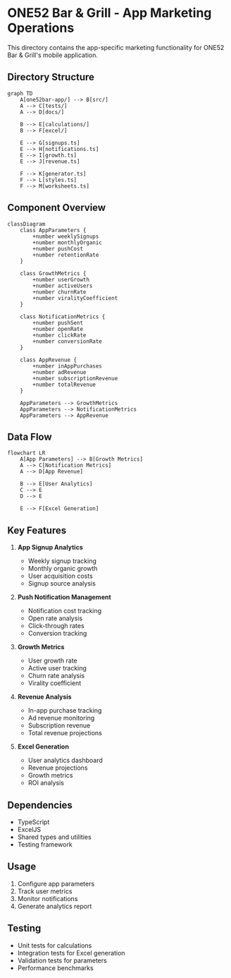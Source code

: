 # ONE52 Bar & Grill - App Marketing Operations

This directory contains the app-specific marketing functionality for ONE52 Bar & Grill's mobile application.

## Directory Structure

```mermaid
graph TD
    A[one52bar-app/] --> B[src/]
    A --> C[tests/]
    A --> D[docs/]
    
    B --> E[calculations/]
    B --> F[excel/]
    
    E --> G[signups.ts]
    E --> H[notifications.ts]
    E --> I[growth.ts]
    E --> J[revenue.ts]
    
    F --> K[generator.ts]
    F --> L[styles.ts]
    F --> M[worksheets.ts]
```

## Component Overview

```mermaid
classDiagram
    class AppParameters {
        +number weeklySignups
        +number monthlyOrganic
        +number pushCost
        +number retentionRate
    }
    
    class GrowthMetrics {
        +number userGrowth
        +number activeUsers
        +number churnRate
        +number viralityCoefficient
    }
    
    class NotificationMetrics {
        +number pushSent
        +number openRate
        +number clickRate
        +number conversionRate
    }
    
    class AppRevenue {
        +number inAppPurchases
        +number adRevenue
        +number subscriptionRevenue
        +number totalRevenue
    }
    
    AppParameters --> GrowthMetrics
    AppParameters --> NotificationMetrics
    AppParameters --> AppRevenue
```

## Data Flow

```mermaid
flowchart LR
    A[App Parameters] --> B[Growth Metrics]
    A --> C[Notification Metrics]
    A --> D[App Revenue]
    
    B --> E[User Analytics]
    C --> E
    D --> E
    
    E --> F[Excel Generation]
```

## Key Features

1. **App Signup Analytics**
   - Weekly signup tracking
   - Monthly organic growth
   - User acquisition costs
   - Signup source analysis

2. **Push Notification Management**
   - Notification cost tracking
   - Open rate analysis
   - Click-through rates
   - Conversion tracking

3. **Growth Metrics**
   - User growth rate
   - Active user tracking
   - Churn rate analysis
   - Virality coefficient

4. **Revenue Analysis**
   - In-app purchase tracking
   - Ad revenue monitoring
   - Subscription revenue
   - Total revenue projections

5. **Excel Generation**
   - User analytics dashboard
   - Revenue projections
   - Growth metrics
   - ROI analysis

## Dependencies

- TypeScript
- ExcelJS
- Shared types and utilities
- Testing framework

## Usage

1. Configure app parameters
2. Track user metrics
3. Monitor notifications
4. Generate analytics report

## Testing

- Unit tests for calculations
- Integration tests for Excel generation
- Validation tests for parameters
- Performance benchmarks 